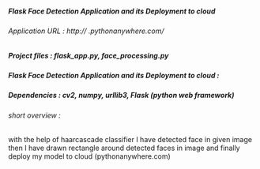 ##### Flask Face Detection Application and its Deployment to cloud

###### Application URL : http:// .pythonanywhere.com/

##### Project files : flask_app.py, face_processing.py

##### Flask Face Detection Application and its Deployment to cloud :

##### Dependencies : cv2, numpy, urllib3, Flask (python web framework)

###### short overview :

with the help of haarcascade classifier I have detected face in given image 
then I have drawn rectangle around detected faces in image
and finally deploy my model to cloud (pythonanywhere.com)

